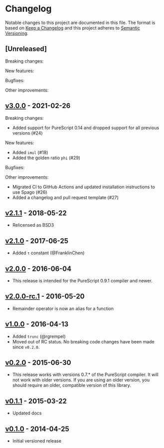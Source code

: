 # Changelog

Notable changes to this project are documented in this file. The format is based on [Keep a Changelog](https://keepachangelog.com/en/1.0.0/) and this project adheres to [Semantic Versioning](https://semver.org/spec/v2.0.0.html).

## [Unreleased]

Breaking changes:

New features:

Bugfixes:

Other improvements:

## [v3.0.0](https://github.com/purescript/purescript-math/releases/tag/v3.0.0) - 2021-02-26

Breaking changes:
- Added support for PureScript 0.14 and dropped support for all previous versions (#24)

New features:
- Added `imul` (#18)
- Added the golden ratio `phi` (#29)

Bugfixes:

Other improvements:
- Migrated CI to GitHub Actions and updated installation instructions to use Spago (#26)
- Added a changelog and pull request template (#27)

## [v2.1.1](https://github.com/purescript/purescript-math/releases/tag/v2.1.1) - 2018-05-22

- Relicensed as BSD3

## [v2.1.0](https://github.com/purescript/purescript-math/releases/tag/v2.1.0) - 2017-06-25

- Added `τ` constant (@FranklinChen)

## [v2.0.0](https://github.com/purescript/purescript-math/releases/tag/v2.0.0) - 2016-06-04

- This release is intended for the PureScript 0.9.1 compiler and newer.

## [v2.0.0-rc.1](https://github.com/purescript/purescript-math/releases/tag/v2.0.0-rc.1) - 2016-05-20

- Remainder operator is now an alias for a function

## [v1.0.0](https://github.com/purescript/purescript-math/releases/tag/v1.0.0) - 2016-04-13

- Added `trunc` (@rgrempel)
- Moved out of RC status. No breaking code changes have been made since `v0.2.0`.

## [v0.2.0](https://github.com/purescript/purescript-math/releases/tag/v0.2.0) - 2015-06-30

- This release works with versions 0.7.\* of the PureScript compiler. It will not work with older versions. If you are using an older version, you should require an older, compatible version of this library.

## [v0.1.1](https://github.com/purescript/purescript-math/releases/tag/v0.1.1) - 2015-03-22

- Updated docs

## [v0.1.0](https://github.com/purescript/purescript-math/releases/tag/v0.1.0) - 2014-04-25

- Initial versioned release
